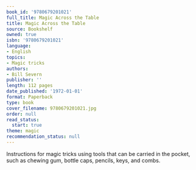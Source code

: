 ```yaml
---
book_id: '9780679201021'
full_title: Magic Across the Table
title: Magic Across the Table
source: Bookshelf
owned: true
isbn: '9780679201021'
language:
- English
topics:
- Magic tricks
authors:
- Bill Severn
publisher: ''
length: 112 pages
date_published: '1972-01-01'
format: Paperback
type: book
cover_filename: 9780679201021.jpg
order: null
read_status:
  start: true
theme: magic
recommendation_status: null
---
```

Instructions for magic tricks using tools that can be carried in the pocket, such as chewing gum, bottle caps, pencils, keys, and combs.
